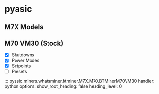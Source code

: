 # pyasic
## M7X Models

## M70 VM30 (Stock)

- [x] Shutdowns
- [x] Power Modes
- [x] Setpoints
- [ ] Presets

::: pyasic.miners.whatsminer.btminer.M7X.M70.BTMinerM70VM30
    handler: python
    options:
        show_root_heading: false
        heading_level: 0

